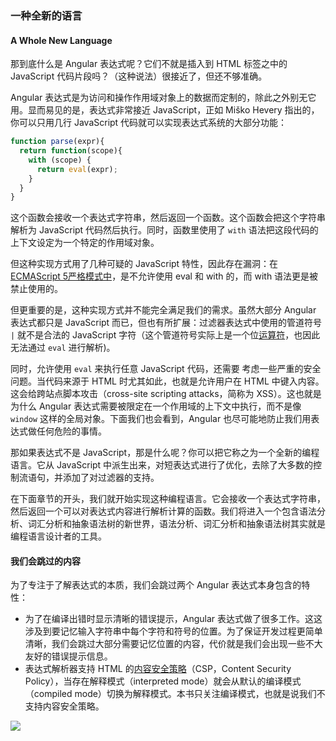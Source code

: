 ### 一种全新的语言
#### A Whole New Language

那到底什么是 Angular 表达式呢？它们不就是插入到 HTML 标签之中的 JavaScript 代码片段吗？（这种说法）很接近了，但还不够准确。

Angular 表达式是为访问和操作作用域对象上的数据而定制的，除此之外别无它用。显而易见的是，表达式非常接近 JavaScript，正如 Miško Hevery 指出的，你可以只用几行 JavaScript 代码就可以实现表达式系统的大部分功能：

```js
function parse(expr){
  return function(scope){
    with (scope) {
      return eval(expr);
    }
  }
}
````

这个函数会接收一个表达式字符串，然后返回一个函数。这个函数会把这个字符串解析为 JavaScript 代码然后执行。同时，函数里使用了 `with` 语法把这段代码的上下文设定为一个特定的作用域对象。

但这种实现方式用了几种可疑的 JavaScript 特性，因此存在漏洞：在 [ECMAScript 5严格模式中](https://developer.mozilla.org/en-US/docs/Web/JavaScript/Reference/Functions_and_function_scope/Strict_mode)，是不允许使用 eval 和 with 的，而 with 语法更是被禁止使用的。

但更重要的是，这种实现方式并不能完全满足我们的需求。虽然大部分 Angular 表达式都只是 JavaScript 而已，但也有所扩展：过滤器表达式中使用的管道符号 `|` 就不是合法的 JavaScript 字符（这个管道符号实际上是一个位[运算符](https://developer.mozilla.org/en-US/docs/Web/JavaScript/Reference/Operators/Bitwise_Operators)，也因此无法通过 `eval` 进行解析)。

同时，允许使用 `eval` 来执行任意 JavaScript 代码，还需要
考虑一些严重的安全问题。当代码来源于 HTML 时尤其如此，也就是允许用户在 HTML 中键入内容。这会给跨站点脚本攻击（cross-site scripting attacks，简称为 XSS）。这也就是为什么 Angular 表达式需要被限定在一个作用域的上下文中执行，而不是像 `window` 这样的全局对象。下面我们也会看到，Angular 也尽可能地防止我们用表达式做任何危险的事情。

那如果表达式不是 JavaScript，那是什么呢？你可以把它称之为一个全新的编程语言。它从 JavaScript 中派生出来，对短表达式进行了优化，去除了大多数的控制流语句，并添加了对过滤器的支持。

在下面章节的开头，我们就开始实现这种编程语言。它会接收一个表达式字符串，然后返回一个可以对表达式内容进行解析计算的函数。我们将进入一个包含语法分析、词汇分析和抽象语法树的新世界，语法分析、词汇分析和抽象语法树其实就是编程语言设计者的工具。

#### 我们会跳过的内容

为了专注于了解表达式的本质，我们会跳过两个 Angular 表达式本身包含的特性：

- 为了在编译出错时显示清晰的错误提示，Angular 表达式做了很多工作。这这涉及到要记忆输入字符串中每个字符和符号的位置。为了保证开发过程更简单清晰，我们会跳过大部分需要记忆位置的内容，代价就是我们会出现一些不大友好的错误提示信息。
- 表达式解析器支持 HTML 的[内容安全策略](https://en.wikipedia.org/wiki/Content_Security_Policy)（CSP，Content Security Policy），当存在解释模式（interpreted mode）就会从默认的编译模式（compiled mode）切换为解释模式。本书只关注编译模式，也就是说我们不支持内容安全策略。

![](/assets/angularjs-expressions.png)